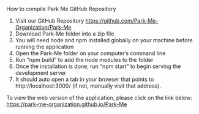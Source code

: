 How to compile Park Me GitHub Repository

1.	Visit our GitHub Repository 
https://github.com/Park-Me-Organization/Park-Me
2.	Download Park-Me folder into a zip file
3.	You will need node and npm installed globally on your machine before running the application
4.	Open the Park-Me folder on your computer’s command line
5.	Run “npm build” to add the node modules to the folder 
6.	Once the installation is done, run “npm start” to begin serving the development server
7.	It should auto open a tab in your browser that points to http://localhost:3000/ (if not, manually visit that address). 


To view the web version of the application, please click on the link below: 
https://park-me-organization.github.io/Park-Me

